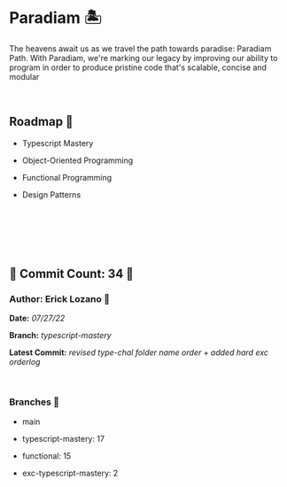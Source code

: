 # Paradiam 🏝

 The heavens await us as we travel the path towards paradise: Paradiam Path. With Paradiam, we're marking our legacy by improving our ability to program in order to produce pristine code that's scalable, concise and modular

&nbsp;

## Roadmap 📜
* Typescript Mastery

* Object-Oriented Programming  

* Functional Programming

* Design Patterns

&nbsp;

&nbsp;

&nbsp;

## 🗿 Commit Count: 34 🗿

### Author: Erick Lozano 🔱

**Date:**
*07/27/22*

**Branch:**
*typescript-mastery*

**Latest Commit:**
*revised type-chal folder name order + added hard exc orderlog*

&nbsp;

### Branches 🗻
* main
* typescript-mastery: 17
* functional: 15

* exc-typescript-mastery: 2



<!-- Checklog Command 
git commit -am "updated commitlog 

Get Commit Count:
git shortlog -s -n --all --no-merges 

Get Last Commit Log:
git log --branches

Get Specific Branch Commit Count
git rev-list --count main


--->
